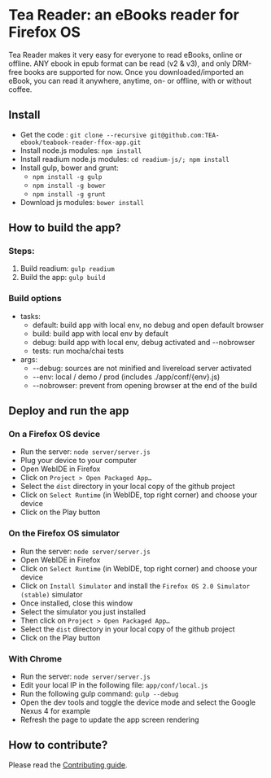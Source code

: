 # Tea Reader: an eBooks reader for Firefox OS

Tea Reader makes it very easy for everyone to read eBooks, online or offline. ANY ebook in epub format can be read (v2 & v3), and only DRM-free books are supported for now. Once you downloaded/imported an eBook, you can read it anywhere, anytime, on- or offline, with or without coffee.


## Install

  * Get the code : `git clone --recursive git@github.com:TEA-ebook/teabook-reader-ffox-app.git`
  * Install node.js modules: `npm install`
  * Install readium node.js modules: `cd readium-js/; npm install`
  * Install gulp, bower and grunt:
    * `npm install -g gulp`
    * `npm install -g bower`
    * `npm install -g grunt`
  * Download js modules: `bower install`

## How to build the app?

### Steps:
 1. Build readium: `gulp readium`
 2. Build the app: `gulp build`

### Build options
  * tasks:
    * default: build app with local env, no debug and open default browser
    * build: build app with local env by default
    * debug: build app with local env, debug activated and --nobrowser
    * tests: run mocha/chai tests
  * args:
    * --debug: sources are not minified and livereload server activated
    * --env: local / demo / prod (includes ./app/conf/{env}.js)
    * --nobrowser: prevent from opening browser at the end of the build

## Deploy and run the app


### On a Firefox OS device
  * Run the server: `node server/server.js`
  * Plug your device to your computer
  * Open WebIDE in Firefox
  * Click on `Project > Open Packaged App…`
  * Select the `dist` directory in your local copy of the github project
  * Click on `Select Runtime` (in WebIDE, top right corner) and choose your device
  * Click on the Play button

### On the Firefox OS simulator
  * Run the server: `node server/server.js`
  * Open WebIDE in Firefox
  * Click on `Select Runtime` (in WebIDE, top right corner) and choose your device
  * Click on `Install Simulator` and install the `Firefox OS 2.0 Simulator (stable)` simulator
  * Once installed, close this window
  * Select the simulator you just installed
  * Then click on `Project > Open Packaged App…`
  * Select the `dist` directory in your local copy of the github project
  * Click on the Play button

### With Chrome
  * Run the server: `node server/server.js`
  * Edit your local IP in the following file: `app/conf/local.js`
  * Run the following gulp command: `gulp --debug`
  * Open the dev tools and toggle the device mode and select the Google Nexus 4 for example
  * Refresh the page to update the app screen rendering


## How to contribute?

Please read the [Contributing guide](https://github.com/TEA-ebook/teabook-reader-ffox-app/blob/master/CONTRIBUTING.md).